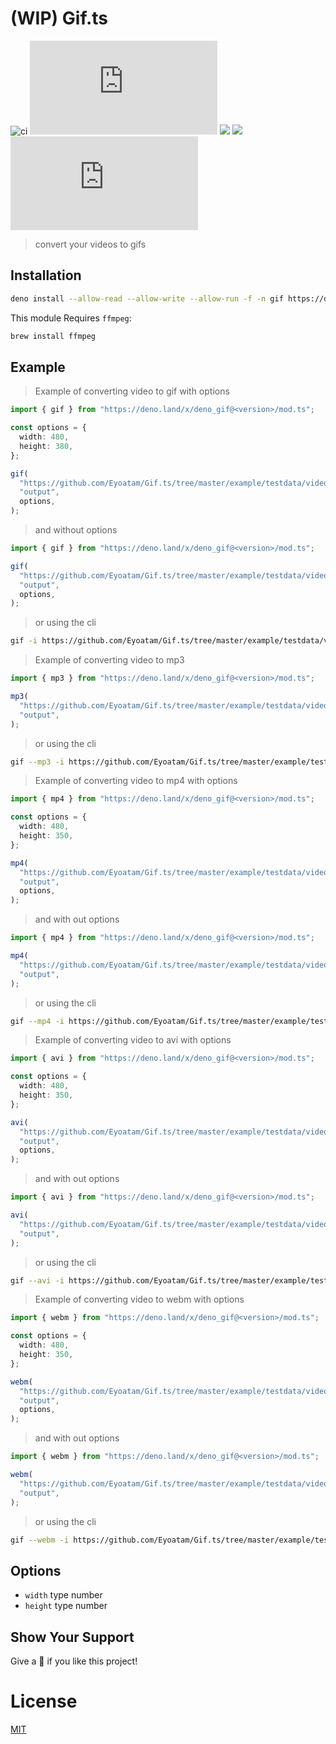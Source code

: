 # (WIP) Gif.ts

![ci](https://github.com/Eyoatam/Gif.ts/workflows/ci/badge.svg)
![](https://img.shields.io/github/v/release/Eyoatam/gif.ts?logo=github)
![](https://img.shields.io/badge/license-MIT-blue.svg)
![](https://img.shields.io/badge/deno-^1.4.0-informational?logo=deno")
![GitHub commit activity](https://img.shields.io/github/commit-activity/w/eyoatam/gif.ts)

> convert your videos to gifs

## Installation

```bash
deno install --allow-read --allow-write --allow-run -f -n gif https://deno.land/x/deno_gif@0.3.5/cli.ts
```

This module Requires `ffmpeg`:

```bash
brew install ffmpeg
```

## Example

> Example of converting video to gif with options

```ts
import { gif } from "https://deno.land/x/deno_gif@<version>/mod.ts";

const options = {
  width: 480,
  height: 380,
};

gif(
  "https://github.com/Eyoatam/Gif.ts/tree/master/example/testdata/video.mp4",
  "output",
  options,
);
```

> and without options

```ts
import { gif } from "https://deno.land/x/deno_gif@<version>/mod.ts";

gif(
  "https://github.com/Eyoatam/Gif.ts/tree/master/example/testdata/video.mp4",
  "output",
  options,
);
```

> or using the cli

```bash
gif -i https://github.com/Eyoatam/Gif.ts/tree/master/example/testdata/video.mp4 -o output
```

> Example of converting video to mp3

```ts
import { mp3 } from "https://deno.land/x/deno_gif@<version>/mod.ts";

mp3(
  "https://github.com/Eyoatam/Gif.ts/tree/master/example/testdata/video.mp4",
  "output",
);
```

> or using the cli

```bash
gif --mp3 -i https://github.com/Eyoatam/Gif.ts/tree/master/example/testdata/video.mp4 -o output
```

> Example of converting video to mp4 with options

```ts
import { mp4 } from "https://deno.land/x/deno_gif@<version>/mod.ts";

const options = {
  width: 480,
  height: 350,
};

mp4(
  "https://github.com/Eyoatam/Gif.ts/tree/master/example/testdata/video.mp4",
  "output",
  options,
);
```

> and with out options

```ts
import { mp4 } from "https://deno.land/x/deno_gif@<version>/mod.ts";

mp4(
  "https://github.com/Eyoatam/Gif.ts/tree/master/example/testdata/video.mp4",
  "output",
);
```

> or using the cli

```bash
gif --mp4 -i https://github.com/Eyoatam/Gif.ts/tree/master/example/testdata/video.mp4 -o output
```

> Example of converting video to avi with options

```ts
import { avi } from "https://deno.land/x/deno_gif@<version>/mod.ts";

const options = {
  width: 480,
  height: 350,
};

avi(
  "https://github.com/Eyoatam/Gif.ts/tree/master/example/testdata/video.mp4",
  "output",
  options,
);
```

> and with out options

```ts
import { avi } from "https://deno.land/x/deno_gif@<version>/mod.ts";

avi(
  "https://github.com/Eyoatam/Gif.ts/tree/master/example/testdata/video.mp4",
  "output",
);
```

> or using the cli

```bash
gif --avi -i https://github.com/Eyoatam/Gif.ts/tree/master/example/testdata/video.mp4 -o output
```

> Example of converting video to webm with options

```ts
import { webm } from "https://deno.land/x/deno_gif@<version>/mod.ts";

const options = {
  width: 480,
  height: 350,
};

webm(
  "https://github.com/Eyoatam/Gif.ts/tree/master/example/testdata/video.mp4",
  "output",
  options,
);
```

> and with out options

```ts
import { webm } from "https://deno.land/x/deno_gif@<version>/mod.ts";

webm(
  "https://github.com/Eyoatam/Gif.ts/tree/master/example/testdata/video.mp4",
  "output",
);
```

> or using the cli

```bash
gif --webm -i https://github.com/Eyoatam/Gif.ts/tree/master/example/testdata/video.mp4 -o output
```

## Options

- `width` type number
- `height` type number

## Show Your Support

Give a 🌟 if you like this project!

# License

[MIT](https://github.com/Eyoatam/gif.ts/blob/master/LICENSE)

